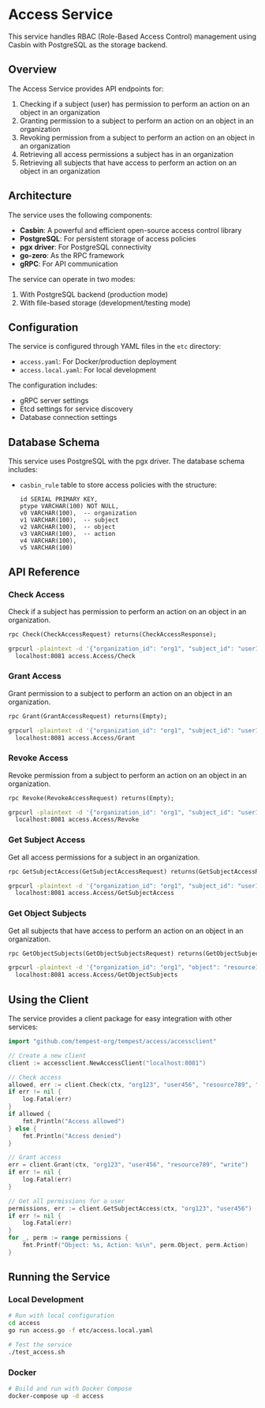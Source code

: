 # Access Service

This service handles RBAC (Role-Based Access Control) management using Casbin with PostgreSQL as the storage backend.

## Overview

The Access Service provides API endpoints for:

1. Checking if a subject (user) has permission to perform an action on an object in an organization
2. Granting permission to a subject to perform an action on an object in an organization
3. Revoking permission from a subject to perform an action on an object in an organization
4. Retrieving all access permissions a subject has in an organization
5. Retrieving all subjects that have access to perform an action on an object in an organization

## Architecture

The service uses the following components:

- **Casbin**: A powerful and efficient open-source access control library
- **PostgreSQL**: For persistent storage of access policies
- **pgx driver**: For PostgreSQL connectivity
- **go-zero**: As the RPC framework
- **gRPC**: For API communication

The service can operate in two modes:
1. With PostgreSQL backend (production mode)
2. With file-based storage (development/testing mode)

## Configuration

The service is configured through YAML files in the `etc` directory:

- `access.yaml`: For Docker/production deployment
- `access.local.yaml`: For local development 

The configuration includes:
- gRPC server settings
- Etcd settings for service discovery
- Database connection settings

## Database Schema

This service uses PostgreSQL with the pgx driver. The database schema includes:

- `casbin_rule` table to store access policies with the structure:
  ```
  id SERIAL PRIMARY KEY,
  ptype VARCHAR(100) NOT NULL,
  v0 VARCHAR(100),  -- organization
  v1 VARCHAR(100),  -- subject
  v2 VARCHAR(100),  -- object
  v3 VARCHAR(100),  -- action
  v4 VARCHAR(100),
  v5 VARCHAR(100)
  ```

## API Reference

### Check Access

Check if a subject has permission to perform an action on an object in an organization.

```protobuf
rpc Check(CheckAccessRequest) returns(CheckAccessResponse);
```

```bash
grpcurl -plaintext -d '{"organization_id": "org1", "subject_id": "user1", "object": "resource1", "action": "read"}' \
  localhost:8081 access.Access/Check
```

### Grant Access

Grant permission to a subject to perform an action on an object in an organization.

```protobuf
rpc Grant(GrantAccessRequest) returns(Empty);
```

```bash
grpcurl -plaintext -d '{"organization_id": "org1", "subject_id": "user1", "object": "resource1", "action": "write"}' \
  localhost:8081 access.Access/Grant
```

### Revoke Access

Revoke permission from a subject to perform an action on an object in an organization.

```protobuf
rpc Revoke(RevokeAccessRequest) returns(Empty);
```

```bash
grpcurl -plaintext -d '{"organization_id": "org1", "subject_id": "user1", "object": "resource1", "action": "write"}' \
  localhost:8081 access.Access/Revoke
```

### Get Subject Access

Get all access permissions for a subject in an organization.

```protobuf
rpc GetSubjectAccess(GetSubjectAccessRequest) returns(GetSubjectAccessResponse);
```

```bash
grpcurl -plaintext -d '{"organization_id": "org1", "subject_id": "user1"}' \
  localhost:8081 access.Access/GetSubjectAccess
```

### Get Object Subjects

Get all subjects that have access to perform an action on an object in an organization.

```protobuf
rpc GetObjectSubjects(GetObjectSubjectsRequest) returns(GetObjectSubjectsResponse);
```

```bash
grpcurl -plaintext -d '{"organization_id": "org1", "object": "resource1", "action": "read"}' \
  localhost:8081 access.Access/GetObjectSubjects
```

## Using the Client

The service provides a client package for easy integration with other services:

```go
import "github.com/tempest-org/tempest/access/accessclient"

// Create a new client
client := accessclient.NewAccessClient("localhost:8081")

// Check access
allowed, err := client.Check(ctx, "org123", "user456", "resource789", "read")
if err != nil {
    log.Fatal(err)
}
if allowed {
    fmt.Println("Access allowed")
} else {
    fmt.Println("Access denied")
}

// Grant access
err = client.Grant(ctx, "org123", "user456", "resource789", "write")
if err != nil {
    log.Fatal(err)
}

// Get all permissions for a user
permissions, err := client.GetSubjectAccess(ctx, "org123", "user456")
if err != nil {
    log.Fatal(err)
}
for _, perm := range permissions {
    fmt.Printf("Object: %s, Action: %s\n", perm.Object, perm.Action)
}
```

## Running the Service

### Local Development

```bash
# Run with local configuration
cd access
go run access.go -f etc/access.local.yaml

# Test the service
./test_access.sh
```

### Docker

```bash
# Build and run with Docker Compose
docker-compose up -d access
```
